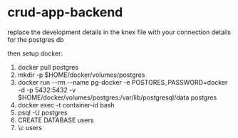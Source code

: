 # crud-app-backend

replace the development details in the knex file with your connection details for the postgres db

then setup docker:

1) docker pull postgres
2) mkdir -p $HOME/docker/volumes/postgres
3) docker run --rm --name pg-docker -e POSTGRES_PASSWORD=docker -d -p 5432:5432 -v $HOME/docker/volumes/postgres:/var/lib/postgresql/data postgres
4) docker exec -t container-id bash
5) psql -U postgres
6) CREATE DATABASE users
7) \c users


